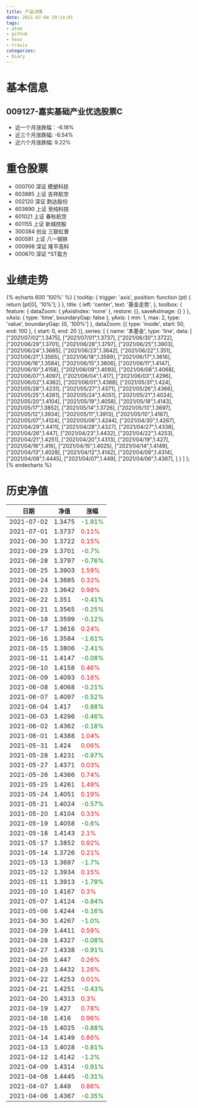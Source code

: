 ```yaml
---
title: 产品详情
date: 2021-07-04 19:14:01
tags:
- atom
- github
- hexo
- travis
categories:
- Diary
---
```


# 基本信息
## 009127-嘉实基础产业优选股票C
- 近一个月涨跌幅：-6.18%
- 近三个月涨跌幅: -6.54%
- 近六个月涨跌幅: 9.22%

# 重仓股票
- 000700 深证 模塑科技
- 603885 上证 吉祥航空
- 002120 深证 韵达股份
- 603690 上证 至纯科技
- 601021 上证 春秋航空
- 601155 上证 新城控股
- 300384 创业 三联虹普
- 600581 上证 八一钢铁
- 000998 深证 隆平高科
- 000670 深证 *ST盈方
# 业绩走势

{% echarts 600 '100%' %}
{
  tooltip: {
        trigger: 'axis',
        position: function (pt) {
            return [pt[0], '10%'];
        }
    },
    title: {
        left: 'center',
        text: '基金走势',
    },
    toolbox: {
        feature: {
            dataZoom: {
                yAxisIndex: 'none'
            },
            restore: {},
            saveAsImage: {}
        }
    },
    xAxis: {
        type: 'time',
        boundaryGap: false
    },
    yAxis: {
        min: 1,
        max: 2,
        type: 'value',
        boundaryGap: [0, '100%']
    },
    dataZoom: [{
        type: 'inside',
        start: 50,
        end: 100
    }, {
        start: 0,
        end: 20
    }],
    series: [
        {
            name: '本基金',
            type: 'line',
            data: [
["2021/07/02",1.3475],
["2021/07/01",1.3737],
["2021/06/30",1.3722],
["2021/06/29",1.3701],
["2021/06/28",1.3797],
["2021/06/25",1.3903],
["2021/06/24",1.3685],
["2021/06/23",1.3642],
["2021/06/22",1.351],
["2021/06/21",1.3565],
["2021/06/18",1.3599],
["2021/06/17",1.3616],
["2021/06/16",1.3584],
["2021/06/15",1.3806],
["2021/06/11",1.4147],
["2021/06/10",1.4158],
["2021/06/09",1.4093],
["2021/06/08",1.4068],
["2021/06/07",1.4097],
["2021/06/04",1.417],
["2021/06/03",1.4296],
["2021/06/02",1.4362],
["2021/06/01",1.4388],
["2021/05/31",1.424],
["2021/05/28",1.4231],
["2021/05/27",1.4371],
["2021/05/26",1.4366],
["2021/05/25",1.4261],
["2021/05/24",1.4051],
["2021/05/21",1.4024],
["2021/05/20",1.4104],
["2021/05/19",1.4058],
["2021/05/18",1.4143],
["2021/05/17",1.3852],
["2021/05/14",1.3726],
["2021/05/13",1.3697],
["2021/05/12",1.3934],
["2021/05/11",1.3913],
["2021/05/10",1.4167],
["2021/05/07",1.4124],
["2021/05/06",1.4244],
["2021/04/30",1.4267],
["2021/04/29",1.4411],
["2021/04/28",1.4327],
["2021/04/27",1.4338],
["2021/04/26",1.447],
["2021/04/23",1.4432],
["2021/04/22",1.4253],
["2021/04/21",1.4251],
["2021/04/20",1.4313],
["2021/04/19",1.427],
["2021/04/16",1.416],
["2021/04/15",1.4025],
["2021/04/14",1.4149],
["2021/04/13",1.4028],
["2021/04/12",1.4142],
["2021/04/09",1.4314],
["2021/04/08",1.4445],
["2021/04/07",1.449],
["2021/04/06",1.4367],
]
        }
    ]
};
{% endecharts %}

# 历史净值

| 日期 | 净值 | 涨幅 |
| --- | --- | --- |
|2021-07-02|1.3475|<font color=green>-1.91%</font>|
|2021-07-01|1.3737|<font color=red>0.11%</font>|
|2021-06-30|1.3722|<font color=red>0.15%</font>|
|2021-06-29|1.3701|<font color=green>-0.7%</font>|
|2021-06-28|1.3797|<font color=green>-0.76%</font>|
|2021-06-25|1.3903|<font color=red>1.59%</font>|
|2021-06-24|1.3685|<font color=red>0.32%</font>|
|2021-06-23|1.3642|<font color=red>0.98%</font>|
|2021-06-22|1.351|<font color=green>-0.41%</font>|
|2021-06-21|1.3565|<font color=green>-0.25%</font>|
|2021-06-18|1.3599|<font color=green>-0.12%</font>|
|2021-06-17|1.3616|<font color=red>0.24%</font>|
|2021-06-16|1.3584|<font color=green>-1.61%</font>|
|2021-06-15|1.3806|<font color=green>-2.41%</font>|
|2021-06-11|1.4147|<font color=green>-0.08%</font>|
|2021-06-10|1.4158|<font color=red>0.46%</font>|
|2021-06-09|1.4093|<font color=red>0.18%</font>|
|2021-06-08|1.4068|<font color=green>-0.21%</font>|
|2021-06-07|1.4097|<font color=green>-0.52%</font>|
|2021-06-04|1.417|<font color=green>-0.88%</font>|
|2021-06-03|1.4296|<font color=green>-0.46%</font>|
|2021-06-02|1.4362|<font color=green>-0.18%</font>|
|2021-06-01|1.4388|<font color=red>1.04%</font>|
|2021-05-31|1.424|<font color=red>0.06%</font>|
|2021-05-28|1.4231|<font color=green>-0.97%</font>|
|2021-05-27|1.4371|<font color=red>0.03%</font>|
|2021-05-26|1.4366|<font color=red>0.74%</font>|
|2021-05-25|1.4261|<font color=red>1.49%</font>|
|2021-05-24|1.4051|<font color=red>0.19%</font>|
|2021-05-21|1.4024|<font color=green>-0.57%</font>|
|2021-05-20|1.4104|<font color=red>0.33%</font>|
|2021-05-19|1.4058|<font color=green>-0.6%</font>|
|2021-05-18|1.4143|<font color=red>2.1%</font>|
|2021-05-17|1.3852|<font color=red>0.92%</font>|
|2021-05-14|1.3726|<font color=red>0.21%</font>|
|2021-05-13|1.3697|<font color=green>-1.7%</font>|
|2021-05-12|1.3934|<font color=red>0.15%</font>|
|2021-05-11|1.3913|<font color=green>-1.79%</font>|
|2021-05-10|1.4167|<font color=red>0.3%</font>|
|2021-05-07|1.4124|<font color=green>-0.84%</font>|
|2021-05-06|1.4244|<font color=green>-0.16%</font>|
|2021-04-30|1.4267|<font color=green>-1.0%</font>|
|2021-04-29|1.4411|<font color=red>0.59%</font>|
|2021-04-28|1.4327|<font color=green>-0.08%</font>|
|2021-04-27|1.4338|<font color=green>-0.91%</font>|
|2021-04-26|1.447|<font color=red>0.26%</font>|
|2021-04-23|1.4432|<font color=red>1.26%</font>|
|2021-04-22|1.4253|<font color=red>0.01%</font>|
|2021-04-21|1.4251|<font color=green>-0.43%</font>|
|2021-04-20|1.4313|<font color=red>0.3%</font>|
|2021-04-19|1.427|<font color=red>0.78%</font>|
|2021-04-16|1.416|<font color=red>0.96%</font>|
|2021-04-15|1.4025|<font color=green>-0.88%</font>|
|2021-04-14|1.4149|<font color=red>0.86%</font>|
|2021-04-13|1.4028|<font color=green>-0.81%</font>|
|2021-04-12|1.4142|<font color=green>-1.2%</font>|
|2021-04-09|1.4314|<font color=green>-0.91%</font>|
|2021-04-08|1.4445|<font color=green>-0.31%</font>|
|2021-04-07|1.449|<font color=red>0.86%</font>|
|2021-04-06|1.4367|<font color=green>-0.35%</font>|
